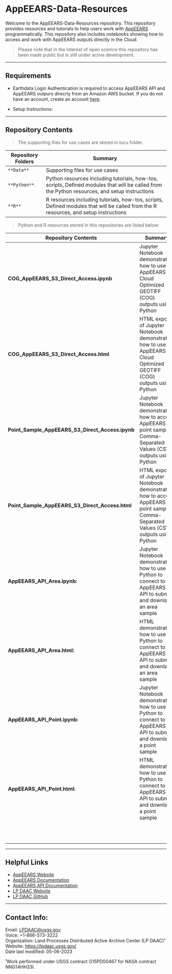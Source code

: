 # AppEEARS-Data-Resources

Welcome to the AppEEARS-Data-Resources repository. This repository provides resources and tutorials to help users work with [AppEEARS](https://appeears.earthdatacloud.nasa.gov/) programmatically. This repository also includes notebooks showing how to access and work with AppEEARS outputs directly in the Cloud. 

> Please note that in the interest of open science this repository has been made public but is still under active development. 


---


## Requirements  

+ Earthdata Login Authentication is required to access AppEEARS API and AppEEARS outpurs direcrly from an Amazon AWS bucket. If you do not have an account, create an account [here](https://urs.earthdata.nasa.gov/users/new).

+ Setup Instructions: 

---


## Repository Contents

> The supporting files for use cases are stored in `Data` folder.  


| Repository Folders | Summary | 
|----|-----|
| `**Data**` | Supporting files for use cases | 
| `**Python**` | Python resources including tutorials, how-tos, scripts, Defined modules that will be called from the Python resources, and setup instructions | 
| `**R**` |  R resources including tutorials, how-tos, scripts, Defined modules that will be called from the R resources, and setup instructions | 

> Python and R resources stored in this repositories are listed below:  


| Repository Contents | Summary | Path |
|----|-----|----|
| **COG_AppEEARS_S3_Direct_Access.ipynb** | Jupyter Notebook demonstrating how to use AppEEARS Cloud Optimized GEOTIFF (COG) outputs using Python | `Python\tutorials` |
|**COG_AppEEARS_S3_Direct_Access.html** | HTML export of Jupyter Notebook demonstrating how to use AppEEARS Cloud Optimized GEOTIFF (COG) outputs using Python | `Python\tutorials` |
| **Point_Sample_AppEEARS_S3_Direct_Access.ipynb** | Jupyter Notebook demonstrating how to access AppEEARS point sample Comma-Separated Values (CSV) outputs using Python | `Python\tutorials` |
| **Point_Sample_AppEEARS_S3_Direct_Access.html** | HTML export of Jupyter Notebook demonstrating how to access AppEEARS point sample Comma-Separated Values (CSV) outputs using Python | `Python\tutorials` |
| **AppEEARS_API_Area.ipynb:** | Jupyter Notebook demonstrating how to use Python to connect to the AppEEARS API to submit and downlaod an area sample  | `Python\tutorials` |
| **AppEEARS_API_Area.html:** | HTML demonstrating how to use Python to connect to the AppEEARS API to submit and downlaod an area sample  | `Python\tutorials` |
| **AppEEARS_API_Point.ipynb:** | Jupyter Notebook demonstrating how to use Python to connect to the AppEEARS API to submit and downlaod a point sample | `Python\tutorials` |
| **AppEEARS_API_Point.html:** | HTML demonstrating how to use Python to connect to the AppEEARS API to submit and downlaod a point sample | `Python\tutorials` |
| |  | `R\tutorials` |
| |  | `R\tutorials` |
| |  | `R\tutorials` |

---

## Helpful Links    

+ [AppEEARS Website](https://appeears.earthdatacloud.nasa.gov/)
+ [AppEEARS Documentation](https://appeears.earthdatacloud.nasa.gov/help)
+ [AppEEARS API Documentation](https://appeears.earthdatacloud.nasa.gov/api/)
+ [LP DAAC Website](https://lpdaac.usgs.gov/)
+ [LP DAAC GitHub](https://github.com/nasa/LPDAAC-Data-Resources)


---

## Contact Info:  

Email: LPDAAC@usgs.gov  
Voice: +1-866-573-3222  
Organization: Land Processes Distributed Active Archive Center (LP DAAC)¹  
Website: <https://lpdaac.usgs.gov/>  
Date last modified: 05-06-2023  

¹Work performed under USGS contract G15PD00467 for NASA contract NNG14HH33I.  
